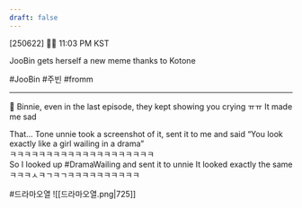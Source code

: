 ```yaml
---
draft: false
---
```

[250622] 🐣💭 11:03 PM KST

JooBin gets herself a new meme thanks to Kotone

#JooBin #주빈 #fromm
___

🫧 Binnie, even in the last episode, they kept showing you crying ㅠㅠ It made me sad

That...
Tone unnie took a screenshot of it, sent it to me and said
“You look exactly like a girl wailing in a drama”  
ㅋㅋㅋㅋㅋㅋㅋㅋㅋㅋㅋㅋㅋㅋㅋㅋㅋㅋㅋㅋ  
So I looked up #DramaWailing and sent it to unnie
It looked exactly the same 
ㅋㅋㅋㅅㅋㄱㅋㄱㅋㅋㅋㅋㅋㅋㅋㅋㅋㅋ

#드라마오열
![[드라마오열.png|725]]

